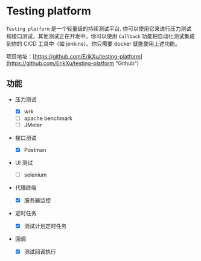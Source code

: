 # Testing platform

`Testing platform` 是一个轻量级的持续测试平台. 你可以使用它来进行压力测试和接口测试，其他测试正在开发中。你可以使用 `Callback` 功能把自动化测试集成到你的 CICD 工具中（如 jenkins）。你只需要 docker 就能使用上述功能。

项目地址：[https://github.com/ErikXu/testing-platform](https://github.com/ErikXu/testing-platform "Github")  

## 功能

- 压力测试

  - [x] wrk
  - [ ] apache benchmark
  - [ ] JMeter

- 接口测试

  - [x] Postman

- UI 测试

  - [ ] selenium
  
- 代理终端

  - [x] 服务器监控

- 定时任务

  - [x] 测试计划定时任务

- 回调

  - [x] 测试回调执行
